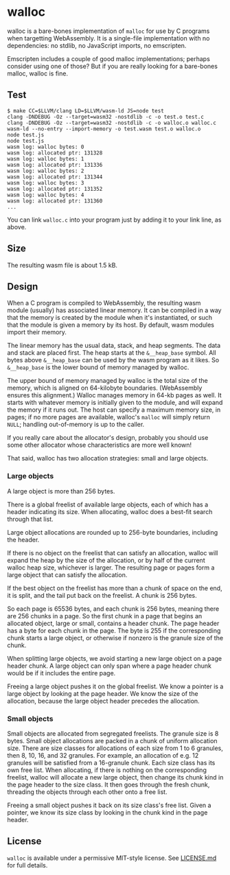 # walloc

walloc is a bare-bones implementation of `malloc` for use by C
programs when targetting WebAssembly.  It is a single-file
implementation with no dependencies: no stdlib, no JavaScript imports,
no emscripten.

Emscripten includes a couple of good malloc implementations; perhaps
consider using one of those?  But if you are really looking for a
bare-bones malloc, walloc is fine.

## Test

```
$ make CC=$LLVM/clang LD=$LLVM/wasm-ld JS=node test
clang -DNDEBUG -Oz --target=wasm32 -nostdlib -c -o test.o test.c
clang -DNDEBUG -Oz --target=wasm32 -nostdlib -c -o walloc.o walloc.c
wasm-ld --no-entry --import-memory -o test.wasm test.o walloc.o
node test.js
node test.js
wasm log: walloc bytes: 0
wasm log: allocated ptr: 131328
wasm log: walloc bytes: 1
wasm log: allocated ptr: 131336
wasm log: walloc bytes: 2
wasm log: allocated ptr: 131344
wasm log: walloc bytes: 3
wasm log: allocated ptr: 131352
wasm log: walloc bytes: 4
wasm log: allocated ptr: 131360
...
```

You can link `walloc.c` into your program just by adding it to your link
line, as above.

## Size

The resulting wasm file is about 1.5 kB.

## Design

When a C program is compiled to WebAssembly, the resulting wasm module
(usually) has associated linear memory.  It can be compiled in a way
that the memory is created by the module when it's instantiated, or such
that the module is given a memory by its host.  By default, wasm modules
import their memory.

The linear memory has the usual data, stack, and heap segments.  The
data and stack are placed first.  The heap starts at the `&__heap_base`
symbol.  All bytes above `&__heap_base` can be used by the wasm program
as it likes.  So `&__heap_base` is the lower bound of memory managed by
walloc.

The upper bound of memory managed by walloc is the total size of the
memory, which is aligned on 64-kilobyte boundaries.  (WebAssembly
ensures this alignment.)  Walloc manages memory in 64-kb pages as well.
It starts with whatever memory is initially given to the module, and
will expand the memory if it runs out.  The host can specify a maximum
memory size, in pages; if no more pages are available, walloc's `malloc`
will simply return `NULL`; handling out-of-memory is up to the caller.

If you really care about the allocator's design, probably you should use
some other allocator whose characteristics are more well known!

That said, walloc has two allocation strategies: small and large
objects.

### Large objects

A large object is more than 256 bytes.

There is a global freelist of available large objects, each of which has
a header indicating its size.  When allocating, walloc does a best-fit
search through that list.  

Large object allocations are rounded up to 256-byte boundaries,
including the header.

If there is no object on the freelist that can satisfy an allocation,
walloc will expand the heap by the size of the allocation, or by half of
the current walloc heap size, whichever is larger.  The resulting page
or pages form a large object that can satisfy the allocation.

If the best object on the freelist has more than a chunk of space on the
end, it is split, and the tail put back on the freelist.  A chunk is 256
bytes.

So each page is 65536 bytes, and each chunk is 256 bytes, meaning there
are 256 chunks in a page.  So the first chunk in a page that begins an
allocated object, large or small, contains a header chunk.  The page
header has a byte for each chunk in the page.  The byte is 255 if the
corresponding chunk starts a large object, or otherwise if nonzero is
the granule size of the chunk.

When splitting large objects, we avoid starting a new large object on a
page header chunk.  A large object can only span where a page header
chunk would be if it includes the entire page.

Freeing a large object pushes it on the global freelist.  We know a
pointer is a large object by looking at the page header.  We know the
size of the allocation, because the large object header precedes the
allocation.

### Small objects

Small objects are allocated from segregated freelists.  The granule size
is 8 bytes.  Small object allocations are packed in a chunk of uniform
allocation size.  There are size classes for allocations of each size
from 1 to 6 granules, then 8, 10, 16, and 32 granules.  For example, an
allocation of e.g. 12 granules will be satisfied from a 16-granule
chunk.  Each size class has its own free list.  When allocating, if
there is nothing on the corresponding freelist, walloc will allocate a
new large object, then change its chunk kind in the page header to the
size class.  It then goes through the fresh chunk, threading the objects
through each other onto a free list.

Freeing a small object pushes it back on its size class's free list.
Given a pointer, we know its size class by looking in the chunk kind in
the page header.

## License

`walloc` is available under a permissive MIT-style license.  See
[LICENSE.md](./LICENSE.md) for full details.
